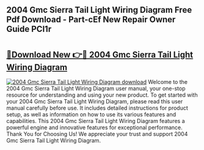 ## 2004 Gmc Sierra Tail Light Wiring Diagram Free Pdf Download - Part-cEf New Repair Owner Guide PCl1r

# <h2><a href="http://dfkzpz.blite.top/?on=2004+Gmc+Sierra+Tail+Light+Wiring+Diagram">🔗Download New 👉🔴 2004 Gmc Sierra Tail Light Wiring Diagram</a></h2>

[![2004 Gmc Sierra Tail Light Wiring Diagram download](https://i.imgur.com/lujVjoI.png)](http://dfkzpz.blite.top/?on=2004+Gmc+Sierra+Tail+Light+Wiring+Diagram)
Welcome to the 2004 Gmc Sierra Tail Light Wiring Diagram user manual, your one-stop resource for understanding and using your new product. To get started with your 2004 Gmc Sierra Tail Light Wiring Diagram, please read this user manual carefully before use. It includes detailed instructions for product setup, as well as information on how to use its various features and capabilities. This 2004 Gmc Sierra Tail Light Wiring Diagram features a powerful engine and innovative features for exceptional performance. Thank You for Choosing Us! We appreciate your trust and support 2004 Gmc Sierra Tail Light Wiring Diagram.
